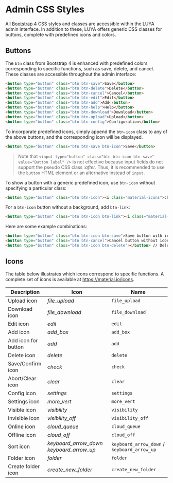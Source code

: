 # Admin CSS Styles

All [Bootstrap 4](https://getbootstrap.com/docs/4.6/getting-started/introduction) CSS styles and classes are accessible within the LUYA admin interface. In addition to these, LUYA offers generic CSS classes for buttons, complete with predefined icons and colors.

## Buttons

The `btn` class from Bootstrap 4 is enhanced with predefined colors corresponding to specific functions, such as save, delete, and cancel. These classes are accessible throughout the admin interface:

```html
<button type="button" class="btn btn-save">Save</button>
<button type="button" class="btn btn-delete">Delete</button>
<button type="button" class="btn btn-cancel">Cancel</button>
<button type="button" class="btn btn-edit">Edit</button>
<button type="button" class="btn btn-add">Add</button>
<button type="button" class="btn btn-help">Help</button>
<button type="button" class="btn btn-download">Download</button>
<button type="button" class="btn btn-upload">Upload</button>
<button type="button" class="btn btn-config">Configuration</button>
```

To incorporate predefined icons, simply append the `btn-icon` class to any of the above buttons, and the corresponding icon will be displayed.

```html
<button type="button" class="btn btn-save btn-icon">Save</button>
```

> Note that `<input type="button" class="btn btn-icon btn-save" value="Button label" />` is not effective because input fields do not support the pseudo CSS class *:after*. Thus, it is recommended to use the `button` HTML element or an alternative instead of `input`.

To show a button with a generic predefined icon, use `btn-icon` without specifying a particular class:

```html
<button type="button" class="btn btn-icon"><i class="material-icons">check</i>OK</button>
```

For a `btn-icon` button without a background, add `btn-link`:

```html
<button type="button" class="btn btn-icon btn-link"><i class="material-icons">check</i>Link</button>
```

Here are some example combinations:

```html
<button type="button" class="btn btn-icon btn-save">Save button with icon and text</button>
<button type="button" class="btn btn-cancel">Cancel button without icon</button>
<button type="button" class="btn btn-icon btn-delete"></button> // Delete button without label, but with predefined icon and colors.
```

## Icons

The table below illustrates which icons correspond to specific functions. A complete set of icons is available at https://material.io/icons.

| Description            | Icon                                        | Name                         |
|------------------------|---------------------------------------------|------------------------------|
| Upload icon            | <i class="material-icons">file_upload</i>   | `file_upload`                |
| Download icon          | <i class="material-icons">file_download</i> | `file_download`              |
| Edit icon              | <i class="material-icons">edit</i>          | `edit`                       |
| Add icon               | <i class="material-icons">add_box</i>       | `add_box`                    |
| Add icon for button    | <i class="material-icons">add</i>           | `add`                        |
| Delete icon            | <i class="material-icons">delete</i>        | `delete`                     |
| Save/Confirm icon      | <i class="material-icons">check</i>         | `check`                      |
| Abort/Clear icon       | <i class="material-icons">clear</i>         | `clear`                      |
| Config icon            | <i class="material-icons">settings</i>      | `settings`                   |
| Settings icon          | <i class="material-icons">more_vert</i>     | `more_vert`                  |
| Visible icon           | <i class="material-icons">visibility</i>    | `visibility`                 |
| Invisible icon         | <i class="material-icons">visibility_off</i>| `visibility_off`             |
| Online icon            | <i class="material-icons">cloud_queue</i>   | `cloud_queue`                |
| Offline icon           | <i class="material-icons">cloud_off</i>     | `cloud_off`                  |
| Sort icon              | <i class="material-icons">keyboard_arrow_down</i> <i class="material-icons">keyboard_arrow_up</i> | `keyboard_arrow_down` / `keyboard_arrow_up` |
| Folder icon            | <i class="material-icons">folder</i>        | `folder`                     |
| Create folder icon     | <i class="material-icons">create_new_folder</i> | `create_new_folder`      |
